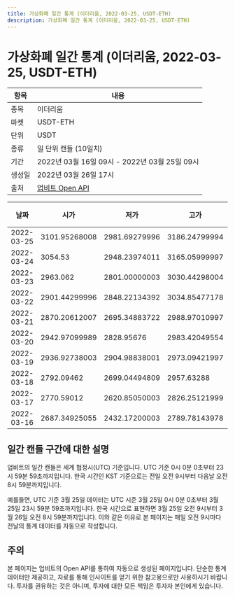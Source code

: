 ```yaml
---
title: 가상화폐 일간 통계 (이더리움, 2022-03-25, USDT-ETH)
description: 가상화폐 일간 통계 (이더리움, 2022-03-25, USDT-ETH)
---
```



가상화폐 일간 통계 (이더리움, 2022-03-25, USDT-ETH)
===

|항목|내용|
|--|--|
|종목|이더리움|
|마켓|USDT-ETH|
|단위|USDT|
|종류|일 단위 캔들 (10일치)|
|기간|2022년 03월 16일 09시 - 2022년 03월 25일 09시|
|생성일|2022년 03월 26일 17시|
|출처|[업비트 Open API](https://docs.upbit.com)|


|날짜|시가|저가|고가|종가|비고|
|--|--|--|--|--|--|
|2022-03-25|3101.95268008|2981.69279996|3186.24799994|3129.5509997|    |
|2022-03-24|3054.53|2948.23974011|3165.05999997|2965.00000008|    |
|2022-03-23|2963.062|2801.00000003|3030.44298004|2967.46918003|    |
|2022-03-22|2901.44299996|2848.22134392|3034.85477178|3005.477|    |
|2022-03-21|2870.20612007|2695.34883722|2988.97010997|2906.27299997|    |
|2022-03-20|2942.97099989|2828.95676|2983.42049554|2853.80696002|    |
|2022-03-19|2936.92738003|2904.98838001|2973.09421997|2942.97099989|    |
|2022-03-18|2792.09462|2699.04494809|2957.63288|2943.31158004|    |
|2022-03-17|2770.59012|2620.85050003|2826.25121999|2826.25121999|    |
|2022-03-16|2687.34925055|2432.17200003|2789.78143978|2757.71442|    |


일간 캔들 구간에 대한 설명
---


업비트의 일간 캔들은 세계 협정시(UTC) 기준입니다. 
UTC 기준 0시 0분 0초부터 23시 59분 59초까지입니다. 
한국 시간인 KST 기준으로는 전일 오전 9시부터 다음날 오전 8시 59분까지입니다. 


예를들면, UTC 기준 3월 25일 데이터는 UTC 시준 3월 25일 0시 0분 0초부터 3월 25일 23시 59분 59초까지입니다. 
한국 시간으로 표현하면 3월 25일 오전 9시부터 3월 26일 오전 8시 59분까지입니다. 
이와 같은 이유로 본 페이지는 매일 오전 9시마다 전날의 통계 데이터를 자동으로 작성합니다. 


주의
---


본 페이지는 업비트의 Open API를 통하여 자동으로 생성된 페이지입니다. 
단순한 통계 데이터만 제공하고, 자료를 통해 인사이트를 얻기 위한 참고용으로만 사용하시기 바랍니다. 
투자를 권유하는 것은 아니며, 투자에 대한 모든 책임은 투자자 본인에게 있습니다. 
